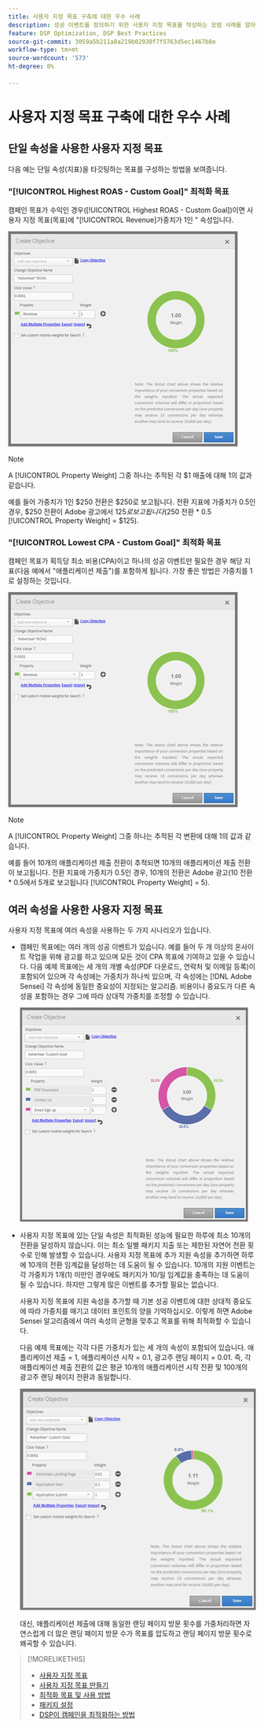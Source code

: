```yaml
---
title: 사용자 지정 목표 구축에 대한 우수 사례
description: 성공 이벤트를 정의하기 위한 사용자 지정 목표를 작성하는 모범 사례를 알아봅니다.
feature: DSP Optimization, DSP Best Practices
source-git-commit: 3059a5b211a8a219b02930f7f5763d5ec1467b8e
workflow-type: tm+mt
source-wordcount: '573'
ht-degree: 0%

---
```


# 사용자 지정 목표 구축에 대한 우수 사례

## 단일 속성을 사용한 사용자 지정 목표

다음 예는 단일 속성(지표)을 타깃팅하는 목표를 구성하는 방법을 보여줍니다.

### &quot;[!UICONTROL Highest ROAS - Custom Goal]&quot; 최적화 목표

캠페인 목표가 수익인 경우([!UICONTROL Highest ROAS - Custom Goal])이면 사용자 지정 목표(목표)에 &quot;[!UICONTROL Revenue]가중치가 1인 &quot; 속성입니다.

![단일 속성을 사용하는 ROAS 사용자 지정 목표의 예](/help/dsp/assets/custom-goal-roas.png)

>[!NOTE]
>
> A [!UICONTROL Property Weight] 그중 하나는 추적된 각 $1 매출에 대해 1의 값과 같습니다.
>
> 예를 들어 가중치가 1인 $250 전환은 $250로 보고됩니다. 전환 지표에 가중치가 0.5인 경우, $250 전환이 Adobe 광고에서 $125로 보고됩니다($250 전환 * 0.5 [!UICONTROL Property Weight] = $125).

### &quot;[!UICONTROL Lowest CPA - Custom Goal]&quot; 최적화 목표

캠페인 목표가 획득당 최소 비용(CPA)이고 하나의 성공 이벤트만 필요한 경우 해당 지표(다음 예에서 &quot;애플리케이션 제출&quot;)를 포함하게 됩니다. 가장 좋은 방법은 가중치를 1로 설정하는 것입니다.

![단일 속성을 사용한 CPA 사용자 지정 목표 예제](/help/dsp/assets/custom-goal-roas.png)

>[!NOTE]
>
> A [!UICONTROL Property Weight] 그중 하나는 추적된 각 변환에 대해 1의 값과 같습니다.
>
> 예를 들어 10개의 애플리케이션 제출 전환이 추적되면 10개의 애플리케이션 제출 전환이 보고됩니다.  전환 지표에 가중치가 0.5인 경우, 10개의 전환은 Adobe 광고(10 전환 * 0.5에서 5개로 보고됩니다 [!UICONTROL Property Weight] = 5).

## 여러 속성을 사용한 사용자 지정 목표

사용자 지정 목표에 여러 속성을 사용하는 두 가지 시나리오가 있습니다.

* 캠페인 목표에는 여러 개의 성공 이벤트가 있습니다. 예를 들어 두 개 이상의 온사이트 작업을 위해 광고를 하고 있으며 모든 것이 CPA 목표에 기여하고 있을 수 있습니다. 다음 예제 목표에는 세 개의 개별 속성(PDF 다운로드, 연락처 및 이메일 등록)이 포함되어 있으며 각 속성에는 가중치가 하나씩 있으며, 각 속성에는 [!DNL Adobe Sensei] 각 속성에 동일한 중요성이 지정되는 알고리즘. 비용이나 중요도가 다른 속성을 포함하는 경우 그에 따라 상대적 가중치를 조정할 수 있습니다.

   ![여러 속성이 있는 사용자 지정 목표 예](/help/dsp/assets/custom-goal-multiple-properties.png)

* 사용자 지정 목표에 있는 단일 속성은 최적화된 성능에 필요한 하루에 최소 10개의 전환을 달성하지 않습니다. 이는 최소 일별 패키지 지출 또는 제한된 자연어 전환 횟수로 인해 발생할 수 있습니다. 사용자 지정 목표에 추가 지원 속성을 추가하면 하루에 10개의 전환 임계값을 달성하는 데 도움이 될 수 있습니다. 10개의 지원 이벤트는 각 가중치가 1개(1) 미만인 경우에도 패키지가 10/일 임계값을 충족하는 데 도움이 될 수 있습니다. 하지만 그렇게 많은 이벤트를 추가할 필요는 없습니다.

   사용자 지정 목표에 지원 속성을 추가할 때 기본 성공 이벤트에 대한 상대적 중요도에 따라 가중치를 매기고 데이터 포인트의 양을 기억하십시오. 이렇게 하면 Adobe Sensei 알고리즘에서 여러 속성의 균형을 맞추고 목표를 위해 최적화할 수 있습니다.

   다음 예제 목표에는 각각 다른 가중치가 있는 세 개의 속성이 포함되어 있습니다. 애플리케이션 제출 = 1, 애플리케이션 시작 = 0.1, 광고주 랜딩 페이지 = 0.01. 즉, 각 애플리케이션 제출 전환의 값은 평균 10개의 애플리케이션 시작 전환 및 100개의 광고주 랜딩 페이지 전환과 동일합니다.

   ![여러 속성이 있는 사용자 지정 목표 예](/help/dsp/assets/custom-goal-multiple-properties2.png)

   대신, 애플리케이션 제출에 대해 동일한 랜딩 페이지 방문 횟수를 가중처리하면 자연스럽게 더 많은 랜딩 페이지 방문 수가 목표를 압도하고 랜딩 페이지 방문 횟수로 왜곡할 수 있습니다.<!--reword-->

>[!MORELIKETHIS]
>
>* [사용자 지정 목표](custom-goal-about.md)
>* [사용자 지정 목표 만들기](custom-goal-create.md)
>* [최적화 목표 및 사용 방법](optimization-goals.md)
>* [패키지 설정](/help/dsp/campaign-management/packages/package-settings.md)
> * [DSP이 캠페인을 최적화하는 방법](optimization-how-dsp-optimizes-campaigns.md)


